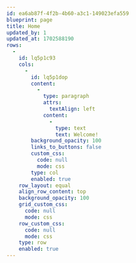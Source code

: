 ```yaml
---
id: ea6ab87f-4f2b-4b60-a3c1-149023efa559
blueprint: page
title: Home
updated_by: 1
updated_at: 1702588190
rows:
  -
    id: lq5p1c93
    cols:
      -
        id: lq5p1dop
        content:
          -
            type: paragraph
            attrs:
              textAlign: left
            content:
              -
                type: text
                text: Welcome!
        background_opacity: 100
        links_to_buttons: false
        custom_css:
          code: null
          mode: css
        type: col
        enabled: true
    row_layout: equal
    align_row_content: top
    background_opacity: 100
    grid_custom_css:
      code: null
      mode: css
    row_custom_css:
      code: null
      mode: css
    type: row
    enabled: true
---
```

